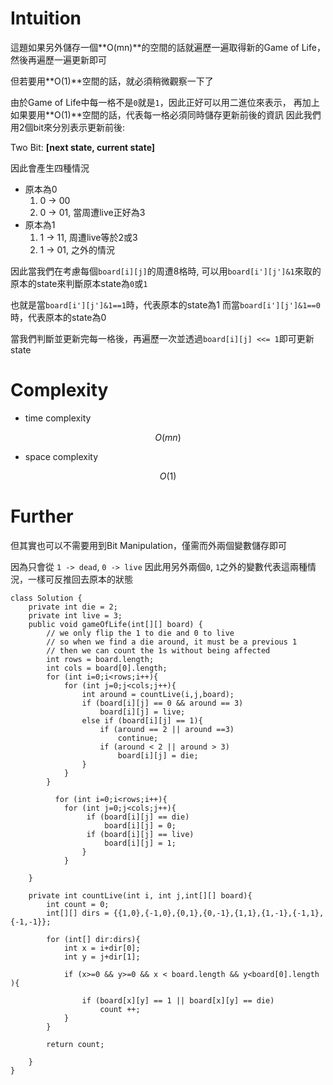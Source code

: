 # Intuition

這題如果另外儲存一個**O(mn)**的空間的話就遍歷一遍取得新的Game of Life，然後再遍歷一遍更新即可

但若要用**O(1)**空間的話，就必須稍微觀察一下了

由於Game of Life中每一格不是`0`就是`1`，因此正好可以用二進位來表示，
再加上如果要用**O(1)**空間的話，代表每一格必須同時儲存更新前後的資訊
因此我們用2個bit來分別表示更新前後:

Two Bit: **[next state, current state]**

因此會產生四種情況

- 原本為0
  1. 0 -> 00
  2. 0 -> 01, 當周遭live正好為3
- 原本為1
  1. 1 -> 11, 周遭live等於2或3
  2. 1 -> 01, 之外的情況

因此當我們在考慮每個`board[i][j]`的周遭8格時, 可以用`board[i'][j']&1`來取的原本的state來判斷原本state為`0`或`1`

也就是當`board[i'][j']&1==1`時，代表原本的state為1
而當`board[i'][j']&1==0`時，代表原本的state為0

當我們判斷並更新完每一格後，再遍歷一次並透過`board[i][j] <<= 1`即可更新state

# Complexity

- time complexity

$$O(mn)$$

- space complexity

$$O(1)$$

# Further

但其實也可以不需要用到Bit Manipulation，僅需而外兩個變數儲存即可

因為只會從 `1 -> dead`, `0 -> live`
因此用另外兩個`0`, `1`之外的變數代表這兩種情況，一樣可反推回去原本的狀態

```
class Solution {
    private int die = 2;
    private int live = 3;
    public void gameOfLife(int[][] board) {
        // we only flip the 1 to die and 0 to live
        // so when we find a die around, it must be a previous 1
        // then we can count the 1s without being affected
        int rows = board.length;
        int cols = board[0].length;
        for (int i=0;i<rows;i++){
            for (int j=0;j<cols;j++){
                int around = countLive(i,j,board);
                if (board[i][j] == 0 && around == 3)
                    board[i][j] = live;
                else if (board[i][j] == 1){
                    if (around == 2 || around ==3)
                        continue;
                    if (around < 2 || around > 3)
                        board[i][j] = die;
                }
            }
        }
        
          for (int i=0;i<rows;i++){
            for (int j=0;j<cols;j++){
                 if (board[i][j] == die)
                     board[i][j] = 0;
                 if (board[i][j] == live)
                     board[i][j] = 1;
                }
            }
        
    }
    
    private int countLive(int i, int j,int[][] board){
        int count = 0;
        int[][] dirs = {{1,0},{-1,0},{0,1},{0,-1},{1,1},{1,-1},{-1,1},{-1,-1}};
        
        for (int[] dir:dirs){
            int x = i+dir[0];
            int y = j+dir[1];
            
            if (x>=0 && y>=0 && x < board.length && y<board[0].length ){
                
                if (board[x][y] == 1 || board[x][y] == die)
                    count ++;
            }
        }
        
        return count;
        
    }
}
```